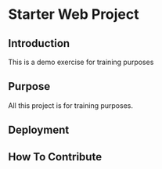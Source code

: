 # Starter Web Project

## Introduction
This is a demo exercise for training purposes

## Purpose
All this project is for training purposes.

## Deployment

## How To Contribute
